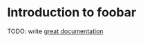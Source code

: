 # Introduction to foobar

TODO: write [great documentation](http://jacobian.org/writing/great-documentation/what-to-write/)
